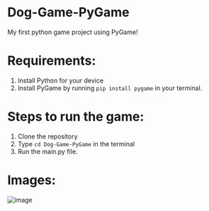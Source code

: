 # Dog-Game-PyGame
My first python game project using PyGame!

# Requirements:
1. Install Python for your device
2. Install PyGame by running `pip install pygame` in your terminal.

# Steps to run the game:
1. Clone the repository
2. Type `cd Dog-Game-PyGame` in the terminal
3. Run the main.py file.



# Images:

![image](https://user-images.githubusercontent.com/74970809/216265649-fa61bd26-92a2-4796-b87a-dc46f2738200.png)

